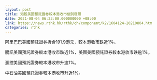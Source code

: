 ```yaml
---
layout: post
title: 港股美國預託證券較本港收市個別發展
date: 2021-08-04 06:23:00.000000000 +08:00
link: https://news.rthk.hk/rthk/ch/component/k2/1604124-20210804.htm
categories: rthk
---
```


阿里巴巴美國預託證券折合191.9港元，較本港收市跌近1%。

騰訊美國預託證券較本港收市跌近1%，美團美國預託證券較本港收市跌逾1%。

滙控美國預託證券較本港收市升逾1%。

中石油美國預託證券較本港收市升近1%。

